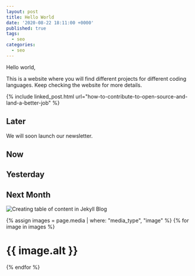 ```yaml
---
layout: post
title: Hello World
date: '2020-08-22 18:11:00 +0000'
published: true
tags:
  - seo
categories:
  - seo
---
```


Hello world,

This is a website where you will find different projects for different coding languages. Keep checking the website for more details.

{% include linked_post.html url="how-to-contribute-to-open-source-and-land-a-better-job" %}

## Later

We will soon launch our newsletter.

## Now

## Yesterday

## Next Month

![Creating table of content in Jekyll Blog](https://i.imgur.com/PXpPGSh.png "Creating table of content in Jekyll Blog")

{% assign images = page.media | where: "media_type", "image" %}
{% for image in images %}
  <h1>{{ image.alt }}</h1>
{% endfor %}
